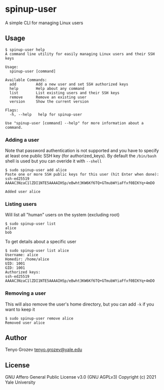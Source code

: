 # spinup-user

A simple CLI for managing Linux users

## Usage

```
$ spinup-user help
A command line utility for easily managing Linux users and their SSH keys

Usage:
  spinup-user [command]

Available Commands:
  add         Add a new user and set SSH authorized keys
  help        Help about any command
  list        List existing users and their SSH keys
  remove      Remove an existing user
  version     Show the current version

Flags:
  -h, --help   help for spinup-user

Use "spinup-user [command] --help" for more information about a command.
```

### Adding a user

Note that password authentication is not supported and you have to specify at least one public SSH key (for authorized_keys).
By default the `/bin/bash` shell is used but you can overide it with `--shell`

```
$ sudo spinup-user add alice
Paste one or more SSH public keys for this user (hit Enter when done):
ssh-ed25519 AAAAC3NzaC1lZDI1NTE5AAAAIHSp/eBwht3KW6Kf6TQ+GTmubWYiaFfxf0BIKYq+4mDO

Added user alice
```

### Listing users

Will list all "human" users on the system (excluding root)

```
$ sudo spinup-user list
alice
bob
```

To get details about a specific user

```
$ sudo spinup-user list alice
Username: alice
Homedir: /home/alice
UID: 1001
GID: 1001
Authorized keys:
ssh-ed25519 AAAAC3NzaC1lZDI1NTE5AAAAIHSp/eBwht3KW6Kf6TQ+GTmubWYiaFfxf0BIKYq+4mDO
```

### Removing a user

This will also remove the user's home directory, but you can add `-k` if you want to keep it

```
$ sudo spinup-user remove alice
Removed user alice
```

## Author

Tenyo Grozev <tenyo.grozev@yale.edu>

## License

GNU Affero General Public License v3.0 (GNU AGPLv3)
Copyright (c) 2021 Yale University
